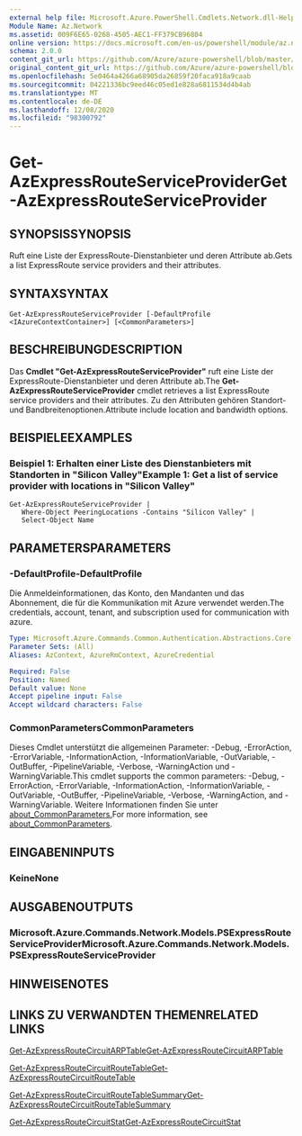 ```yaml
---
external help file: Microsoft.Azure.PowerShell.Cmdlets.Network.dll-Help.xml
Module Name: Az.Network
ms.assetid: 009F6E65-0268-4505-AEC1-FF379CB96804
online version: https://docs.microsoft.com/en-us/powershell/module/az.network/get-azexpressrouteserviceprovider
schema: 2.0.0
content_git_url: https://github.com/Azure/azure-powershell/blob/master/src/Network/Network/help/Get-AzExpressRouteServiceProvider.md
original_content_git_url: https://github.com/Azure/azure-powershell/blob/master/src/Network/Network/help/Get-AzExpressRouteServiceProvider.md
ms.openlocfilehash: 5e0464a4266a68905da26859f20faca918a9caab
ms.sourcegitcommit: 04221336bc9eed46c05ed1e828a6811534d4b4ab
ms.translationtype: MT
ms.contentlocale: de-DE
ms.lasthandoff: 12/08/2020
ms.locfileid: "98300792"
---
```

# <span data-ttu-id="b02ae-101">Get-AzExpressRouteServiceProvider</span><span class="sxs-lookup"><span data-stu-id="b02ae-101">Get-AzExpressRouteServiceProvider</span></span>

## <span data-ttu-id="b02ae-102">SYNOPSIS</span><span class="sxs-lookup"><span data-stu-id="b02ae-102">SYNOPSIS</span></span>
<span data-ttu-id="b02ae-103">Ruft eine Liste der ExpressRoute-Dienstanbieter und deren Attribute ab.</span><span class="sxs-lookup"><span data-stu-id="b02ae-103">Gets a list ExpressRoute service providers and their attributes.</span></span>

## <span data-ttu-id="b02ae-104">SYNTAX</span><span class="sxs-lookup"><span data-stu-id="b02ae-104">SYNTAX</span></span>

```
Get-AzExpressRouteServiceProvider [-DefaultProfile <IAzureContextContainer>] [<CommonParameters>]
```

## <span data-ttu-id="b02ae-105">BESCHREIBUNG</span><span class="sxs-lookup"><span data-stu-id="b02ae-105">DESCRIPTION</span></span>
<span data-ttu-id="b02ae-106">Das **Cmdlet "Get-AzExpressRouteServiceProvider"** ruft eine Liste der ExpressRoute-Dienstanbieter und deren Attribute ab.</span><span class="sxs-lookup"><span data-stu-id="b02ae-106">The **Get-AzExpressRouteServiceProvider** cmdlet retrieves a list ExpressRoute service providers and their attributes.</span></span> <span data-ttu-id="b02ae-107">Zu den Attributen gehören Standort- und Bandbreitenoptionen.</span><span class="sxs-lookup"><span data-stu-id="b02ae-107">Attribute include location and bandwidth options.</span></span>

## <span data-ttu-id="b02ae-108">BEISPIELE</span><span class="sxs-lookup"><span data-stu-id="b02ae-108">EXAMPLES</span></span>

### <span data-ttu-id="b02ae-109">Beispiel 1: Erhalten einer Liste des Dienstanbieters mit Standorten in "Silicon Valley"</span><span class="sxs-lookup"><span data-stu-id="b02ae-109">Example 1: Get a list of service provider with locations in "Silicon Valley"</span></span>
```
Get-AzExpressRouteServiceProvider |
   Where-Object PeeringLocations -Contains "Silicon Valley" |
   Select-Object Name
```

## <span data-ttu-id="b02ae-110">PARAMETERS</span><span class="sxs-lookup"><span data-stu-id="b02ae-110">PARAMETERS</span></span>

### <span data-ttu-id="b02ae-111">-DefaultProfile</span><span class="sxs-lookup"><span data-stu-id="b02ae-111">-DefaultProfile</span></span>
<span data-ttu-id="b02ae-112">Die Anmeldeinformationen, das Konto, den Mandanten und das Abonnement, die für die Kommunikation mit Azure verwendet werden.</span><span class="sxs-lookup"><span data-stu-id="b02ae-112">The credentials, account, tenant, and subscription used for communication with azure.</span></span>

```yaml
Type: Microsoft.Azure.Commands.Common.Authentication.Abstractions.Core.IAzureContextContainer
Parameter Sets: (All)
Aliases: AzContext, AzureRmContext, AzureCredential

Required: False
Position: Named
Default value: None
Accept pipeline input: False
Accept wildcard characters: False
```

### <span data-ttu-id="b02ae-113">CommonParameters</span><span class="sxs-lookup"><span data-stu-id="b02ae-113">CommonParameters</span></span>
<span data-ttu-id="b02ae-114">Dieses Cmdlet unterstützt die allgemeinen Parameter: -Debug, -ErrorAction, -ErrorVariable, -InformationAction, -InformationVariable, -OutVariable, -OutBuffer, -PipelineVariable, -Verbose, -WarningAction und -WarningVariable.</span><span class="sxs-lookup"><span data-stu-id="b02ae-114">This cmdlet supports the common parameters: -Debug, -ErrorAction, -ErrorVariable, -InformationAction, -InformationVariable, -OutVariable, -OutBuffer, -PipelineVariable, -Verbose, -WarningAction, and -WarningVariable.</span></span> <span data-ttu-id="b02ae-115">Weitere Informationen finden Sie unter [about_CommonParameters.](http://go.microsoft.com/fwlink/?LinkID=113216)</span><span class="sxs-lookup"><span data-stu-id="b02ae-115">For more information, see [about_CommonParameters](http://go.microsoft.com/fwlink/?LinkID=113216).</span></span>

## <span data-ttu-id="b02ae-116">EINGABEN</span><span class="sxs-lookup"><span data-stu-id="b02ae-116">INPUTS</span></span>

### <span data-ttu-id="b02ae-117">Keine</span><span class="sxs-lookup"><span data-stu-id="b02ae-117">None</span></span>

## <span data-ttu-id="b02ae-118">AUSGABEN</span><span class="sxs-lookup"><span data-stu-id="b02ae-118">OUTPUTS</span></span>

### <span data-ttu-id="b02ae-119">Microsoft.Azure.Commands.Network.Models.PSExpressRouteServiceProvider</span><span class="sxs-lookup"><span data-stu-id="b02ae-119">Microsoft.Azure.Commands.Network.Models.PSExpressRouteServiceProvider</span></span>

## <span data-ttu-id="b02ae-120">HINWEISE</span><span class="sxs-lookup"><span data-stu-id="b02ae-120">NOTES</span></span>

## <span data-ttu-id="b02ae-121">LINKS ZU VERWANDTEN THEMEN</span><span class="sxs-lookup"><span data-stu-id="b02ae-121">RELATED LINKS</span></span>

[<span data-ttu-id="b02ae-122">Get-AzExpressRouteCircuitARPTable</span><span class="sxs-lookup"><span data-stu-id="b02ae-122">Get-AzExpressRouteCircuitARPTable</span></span>](Get-AzExpressRouteCircuitARPTable.md)

[<span data-ttu-id="b02ae-123">Get-AzExpressRouteCircuitRouteTable</span><span class="sxs-lookup"><span data-stu-id="b02ae-123">Get-AzExpressRouteCircuitRouteTable</span></span>](Get-AzExpressRouteCircuitRouteTable.md)

[<span data-ttu-id="b02ae-124">Get-AzExpressRouteCircuitRouteTableSummary</span><span class="sxs-lookup"><span data-stu-id="b02ae-124">Get-AzExpressRouteCircuitRouteTableSummary</span></span>](Get-AzExpressRouteCircuitRouteTableSummary.md)

[<span data-ttu-id="b02ae-125">Get-AzExpressRouteCircuitStat</span><span class="sxs-lookup"><span data-stu-id="b02ae-125">Get-AzExpressRouteCircuitStat</span></span>](./Get-AzExpressRouteCircuitStat.md)
